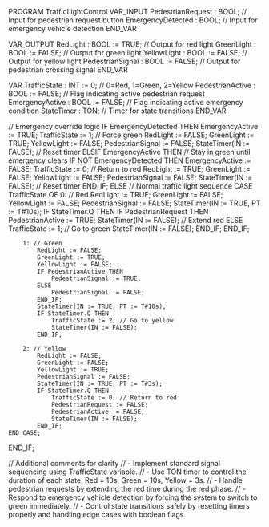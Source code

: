 PROGRAM TrafficLightControl
VAR_INPUT
    PedestrianRequest : BOOL; // Input for pedestrian request button
    EmergencyDetected : BOOL; // Input for emergency vehicle detection
END_VAR

VAR_OUTPUT
    RedLight : BOOL := TRUE; // Output for red light
    GreenLight : BOOL := FALSE; // Output for green light
    YellowLight : BOOL := FALSE; // Output for yellow light
    PedestrianSignal : BOOL := FALSE; // Output for pedestrian crossing signal
END_VAR

VAR
    TrafficState : INT := 0; // 0=Red, 1=Green, 2=Yellow
    PedestrianActive : BOOL := FALSE; // Flag indicating active pedestrian request
    EmergencyActive : BOOL := FALSE; // Flag indicating active emergency condition
    StateTimer : TON; // Timer for state transitions
END_VAR

// Emergency override logic
IF EmergencyDetected THEN
    EmergencyActive := TRUE;
    TrafficState := 1; // Force green
    RedLight := FALSE;
    GreenLight := TRUE;
    YellowLight := FALSE;
    PedestrianSignal := FALSE;
    StateTimer(IN := FALSE); // Reset timer
ELSIF EmergencyActive THEN
    // Stay in green until emergency clears
    IF NOT EmergencyDetected THEN
        EmergencyActive := FALSE;
        TrafficState := 0; // Return to red
        RedLight := TRUE;
        GreenLight := FALSE;
        YellowLight := FALSE;
        PedestrianSignal := FALSE;
        StateTimer(IN := FALSE); // Reset timer
    END_IF;
ELSE
    // Normal traffic light sequence
    CASE TrafficState OF
        0: // Red
            RedLight := TRUE;
            GreenLight := FALSE;
            YellowLight := FALSE;
            PedestrianSignal := FALSE;
            StateTimer(IN := TRUE, PT := T#10s);
            IF StateTimer.Q THEN
                IF PedestrianRequest THEN
                    PedestrianActive := TRUE;
                    StateTimer(IN := FALSE); // Extend red
                ELSE
                    TrafficState := 1; // Go to green
                    StateTimer(IN := FALSE);
                END_IF;
            END_IF;

        1: // Green
            RedLight := FALSE;
            GreenLight := TRUE;
            YellowLight := FALSE;
            IF PedestrianActive THEN
                PedestrianSignal := TRUE;
            ELSE
                PedestrianSignal := FALSE;
            END_IF;
            StateTimer(IN := TRUE, PT := T#10s);
            IF StateTimer.Q THEN
                TrafficState := 2; // Go to yellow
                StateTimer(IN := FALSE);
            END_IF;

        2: // Yellow
            RedLight := FALSE;
            GreenLight := FALSE;
            YellowLight := TRUE;
            PedestrianSignal := FALSE;
            StateTimer(IN := TRUE, PT := T#3s);
            IF StateTimer.Q THEN
                TrafficState := 0; // Return to red
                PedestrianRequest := FALSE;
                PedestrianActive := FALSE;
                StateTimer(IN := FALSE);
            END_IF;
    END_CASE;
END_IF;

// Additional comments for clarity
// - Implement standard signal sequencing using TrafficState variable.
// - Use TON timer to control the duration of each state: Red = 10s, Green = 10s, Yellow = 3s.
// - Handle pedestrian requests by extending the red time during the red phase.
// - Respond to emergency vehicle detection by forcing the system to switch to green immediately.
// - Control state transitions safely by resetting timers properly and handling edge cases with boolean flags.



